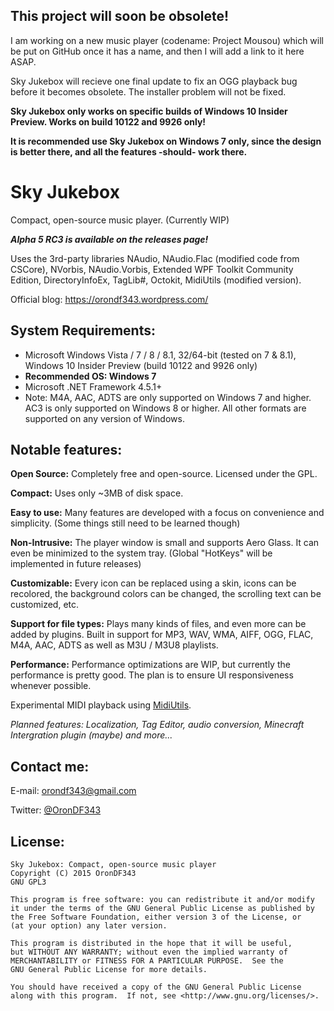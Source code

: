 This project will soon be obsolete!
-----------------------------------
I am working on a new music player (codename: Project Mousou) which will be put on GitHub once it has a name, and then I will add a link to it here ASAP.

Sky Jukebox will recieve one final update to fix an OGG playback bug before it becomes obsolete. The installer problem will not be fixed.

**Sky Jukebox only works on specific builds of Windows 10 Insider Preview. Works on build 10122 and 9926 only!**

**It is recommended use Sky Jukebox on Windows 7 only, since the design is better there, and all the features -should- work there.**

Sky Jukebox
===========

Compact, open-source music player. (Currently WIP)

***Alpha 5 RC3 is available on the releases page!***

Uses the 3rd-party libraries NAudio, NAudio.Flac (modified code from CSCore), NVorbis, NAudio.Vorbis, Extended WPF Toolkit Community Edition, DirectoryInfoEx, TagLib#, Octokit, MidiUtils (modified version).

Official blog: https://orondf343.wordpress.com/

System Requirements:
--------------------
  * Microsoft Windows Vista / 7 / 8 / 8.1, 32/64-bit (tested on 7 & 8.1), Windows 10 Insider Preview (build 10122 and 9926 only)
  * **Recommended OS: Windows 7**
  * Microsoft .NET Framework 4.5.1+
  * Note: M4A, AAC, ADTS are only supported on Windows 7 and higher. AC3 is only supported on Windows 8 or higher. All other formats are supported on any version of Windows.

Notable features:
-----------------
**Open Source:** Completely free and open-source. Licensed under the GPL.

**Compact:** Uses only ~3MB of disk space.

**Easy to use:** Many features are developed with a focus on convenience and simplicity. (Some things still need to be learned though)

**Non-Intrusive:** The player window is small and supports Aero Glass. It can even be minimized to the system tray. (Global "HotKeys" will be implemented in future releases)

**Customizable:** Every icon can be replaced using a skin, icons can be recolored, the background colors can be changed, the scrolling text can be customized, etc.

**Support for file types:** Plays many kinds of files, and even more can be added by plugins. Built in support for MP3, WAV, WMA, AIFF, OGG, FLAC, M4A, AAC, ADTS as well as M3U / M3U8 playlists.

**Performance:** Performance optimizations are WIP, but currently the performance is pretty good. The plan is to ensure UI responsiveness whenever possible.

Experimental MIDI playback using [MidiUtils](https://github.com/nanase/MidiUtils).

*Planned features: Localization, Tag Editor, audio conversion, Minecraft Intergration plugin (maybe) and more...*

Contact me:
-----------

E-mail: orondf343@gmail.com

Twitter: [@OronDF343](https://twitter.com/OronDF343)

License:
--------

	Sky Jukebox: Compact, open-source music player
	Copyright (C) 2015 OronDF343
	GNU GPL3
	
	This program is free software: you can redistribute it and/or modify
	it under the terms of the GNU General Public License as published by
	the Free Software Foundation, either version 3 of the License, or
	(at your option) any later version.
	
	This program is distributed in the hope that it will be useful,
	but WITHOUT ANY WARRANTY; without even the implied warranty of
	MERCHANTABILITY or FITNESS FOR A PARTICULAR PURPOSE.  See the
	GNU General Public License for more details.
	
	You should have received a copy of the GNU General Public License
	along with this program.  If not, see <http://www.gnu.org/licenses/>.
